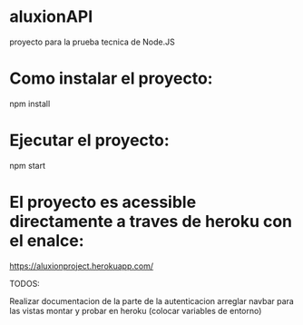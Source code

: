 # aluxionAPI
proyecto para la prueba tecnica de Node.JS 

# Como instalar el proyecto: 
npm install

# Ejecutar el proyecto: 
npm start


# El proyecto es acessible directamente a traves de heroku con el enalce:
https://aluxionproject.herokuapp.com/

TODOS:

Realizar documentacion de la parte de la autenticacion
arreglar navbar para las vistas
montar y probar en heroku (colocar variables de entorno)